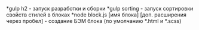 *gulp h2    - запуск разработки и сборки
*gulp sorting       - запуск сортировки свойств стилей в блоках
*node block.js [имя блока] [доп. расширения через пробел]    - создание БЭМ блока (по умолчанию *.html и *.scss)
